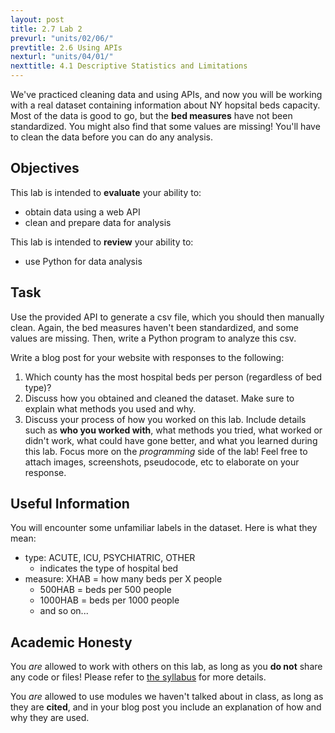 ```yaml
---
layout: post
title: 2.7 Lab 2
prevurl: "units/02/06/"
prevtitle: 2.6 Using APIs
nexturl: "units/04/01/"
nexttitle: 4.1 Descriptive Statistics and Limitations
---
```

We've practiced cleaning data and using APIs, and now you will be working with a real dataset containing information about NY hopsital beds capacity. Most of the data is good to go, but the **bed measures** have not been standardized. You might also find that some values are missing! You'll have to clean the data before you can do any analysis.

## Objectives
This lab is intended to **evaluate** your ability to:
  * obtain data using a web API
  * clean and prepare data for analysis

This lab is intended to **review** your ability to:
  * use Python for data analysis

## Task
Use the provided API to generate a csv file, which you should then manually clean. Again, the bed measures haven't been standardized, and some values are missing. Then, write a Python program to analyze this csv.

Write a blog post for your website with responses to the following:
  1. Which county has the most hospital beds per person (regardless of bed type)?
  1. Discuss how you obtained and cleaned the dataset. Make sure to explain what methods you used and why.
  1. Discuss your process of how you worked on this lab. Include details such as **who you worked with**, what methods you tried, what worked or didn't work, what could have gone better, and what you learned during this lab. Focus more on the *programming* side of the lab! Feel free to attach images, screenshots, pseudocode, etc to elaborate on your response.

## Useful Information
You will encounter some unfamiliar labels in the dataset. Here is what they mean:
  * type: ACUTE, ICU, PSYCHIATRIC, OTHER
    * indicates the type of hospital bed
  * measure: XHAB = how many beds per X people
    * 500HAB = beds per 500 people
    * 1000HAB = beds per 1000 people
    * and so on...

## Academic Honesty
You _are_ allowed to work with others on this lab, as long as you **do not** share any code or files! Please refer to [the syllabus]({{site.baseurl}}/syllabus#academic-honesty) for more details.

You _are_ allowed to use modules we haven't talked about in class, as long as they are **cited**, and in your blog post you include an explanation of how and why they are used.